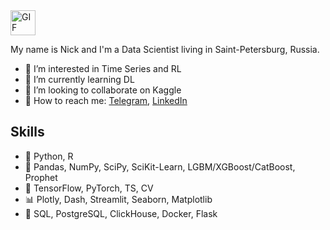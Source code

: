 <img src="https://media.giphy.com/media/QynPOjBgLR5Ryg1qKJ/giphy.gif" alt="GIF" width="40" height="40">

My name is Nick and I'm a Data Scientist living in Saint-Petersburg, Russia.

- 🧲 I’m interested in Time Series and RL
- 🚬 I’m currently learning DL
- 👀 I’m looking to collaborate on Kaggle
- 💬 How to reach me: [Telegram](https://t.me/NickOsipov), [LinkedIn](https://www.linkedin.com/in/nick-osipov-b3892720a/)

## Skills
- 🎹 Python, R
- 🧰 Pandas, NumPy, SciPy, SciKit-Learn, LGBM/XGBoost/CatBoost, Prophet
- 🎲 TensorFlow, PyTorch, TS, CV
- 📊 Plotly, Dash, Streamlit, Seaborn, Matplotlib
- 💾 SQL, PostgreSQL, ClickHouse, Docker, Flask  
  
<!---
NickOsipov/NickOsipov is a ✨ special ✨ repository because its `README.md` (this file) appears on your GitHub profile.
You can click the Preview link to take a look at your changes.
--->

